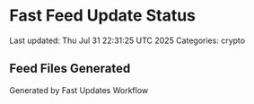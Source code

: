 # Fast Feed Update Status
Last updated: Thu Jul 31 22:31:25 UTC 2025
Categories: crypto

## Feed Files Generated

Generated by Fast Updates Workflow
